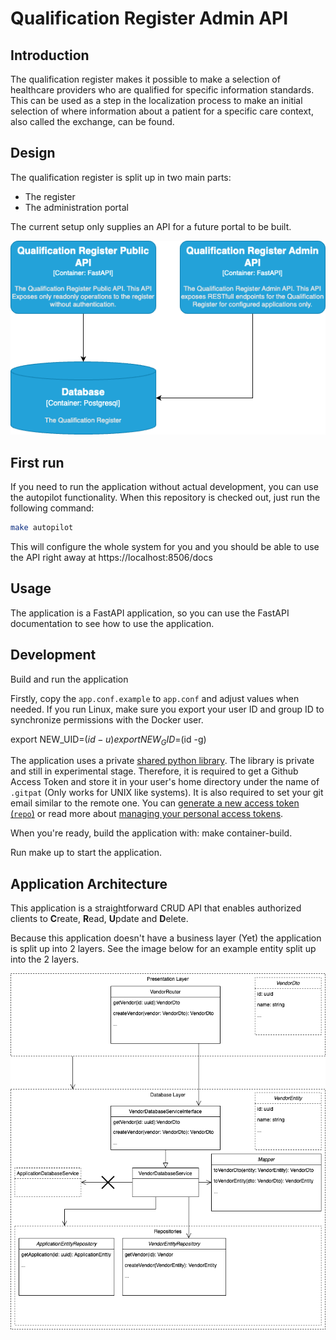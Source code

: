 # Qualification Register Admin API

## Introduction

The qualification register makes it possible to make a selection of healthcare providers
who are qualified for specific information standards. This can be used as a step in the
localization process to make an initial selection of where information about a patient
for a specific care context, also called the exchange, can be found.

## Design

The qualification register is split up in two main parts:
- The register
- The administration portal

The current setup only supplies an API for a future portal to be built. 

![alt text](assets/qualification-setup.png "Title")

## First run

If you need to run the application without actual development, you can use the autopilot functionality. When this
repository is checked out, just run the following command:

```bash
make autopilot
```

This will configure the whole system for you and you should be able to use the API right away at https://localhost:8506/docs


## Usage

The application is a FastAPI application, so you can use the FastAPI documentation to see how to use the application.

## Development

Build and run the application

Firstly, copy the `app.conf.example` to `app.conf` and adjust values when needed.
If you run Linux, make sure you export your user ID and group ID to synchronize permissions with the Docker user.

export NEW_UID=$(id -u)
export NEW_GID=$(id -g)

The application uses a private [shared python library](https://github.com/minvws/gfmodules-python-shared). The library is private and still in experimental stage. Therefore, 
it is required to get a Github Access Token and store it in your user's home directory under the name of `.gitpat` (Only works for UNIX like systems). It is also required to set 
your git email similar to the remote one. You can [generate a new access token
(`repo`)](https://github.com/settings/tokens/new?scopes=repo&description=Repo+token)
or read more about [managing your personal access
tokens](https://docs.github.com/en/github/authenticating-to-github/creating-a-personal-access-token).

When you're ready, build the application with: make container-build.

Run make up to start the application.

## Application Architecture

This application is a straightforward CRUD API that enables authorized clients to
**C**reate, **R**ead, **U**pdate and **D**elete. <!-- codespell:ignore -->

Because this application doesn't have a business layer (Yet) the application is split up into 2 layers. See the image
below for an example entity split up into the 2 layers.

![ApplicationLayers](docs/ApplicationLayers.png "Application Layers")

